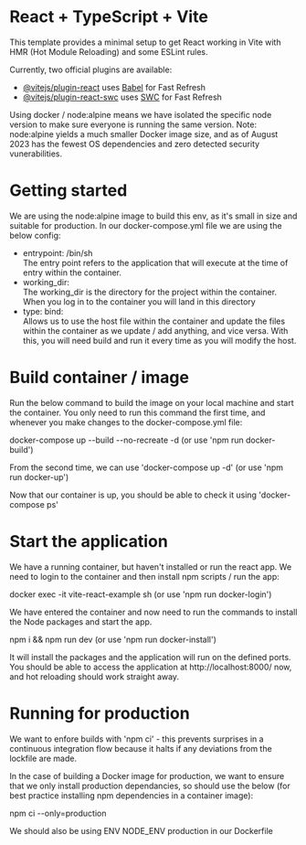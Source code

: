 # React + TypeScript + Vite

This template provides a minimal setup to get React working in Vite with HMR (Hot Module Reloading) and some ESLint rules.

Currently, two official plugins are available:

- [@vitejs/plugin-react](https://github.com/vitejs/vite-plugin-react/blob/main/packages/plugin-react/README.md) uses [Babel](https://babeljs.io/) for Fast Refresh
- [@vitejs/plugin-react-swc](https://github.com/vitejs/vite-plugin-react-swc) uses [SWC](https://swc.rs/) for Fast Refresh

Using docker / node:alpine means we have isolated the specific node version to make sure everyone is running the same version. Note: node:alpine yields a much smaller Docker image size, and as of August 2023 has the fewest OS dependencies and zero detected security vunerabilities.

# Getting started

We are using the node:alpine image to build this env, as it's small in size and suitable for production. In our docker-compose.yml file we are using the below config:

- entrypoint: /bin/sh  
  The entry point refers to the application that will execute at the time of entry within the container.
- working_dir:  
  The working_dir is the directory for the project within the container. When you log in to the container you will land in this directory
- type: bind:  
  Allows us to use the host file within the container and update the files within the container as we update / add anything, and vice versa. With this, you will need build and run it every time as you will modify the host.

# Build container / image

Run the below command to build the image on your local machine and start the container. You only need to run this command the first time, and whenever you make changes to the docker-compose.yml file:

docker-compose up --build --no-recreate -d (or use 'npm run docker-build')

From the second time, we can use 'docker-compose up -d' (or use 'npm run docker-up')

Now that our container is up, you should be able to check it using 'docker-compose ps'

# Start the application

We have a running container, but haven't installed or run the react app. We need to login to the container and then install npm scripts / run the app:

docker exec -it vite-react-example sh (or use 'npm run docker-login')

We have entered the container and now need to run the commands to install the Node packages and start the app.

npm i && npm run dev (or use 'npm run docker-install')

It will install the packages and the application will run on the defined ports. You should be able to access the application at http://localhost:8000/ now, and hot reloading should work straight away.

# Running for production

We want to enfore builds with 'npm ci' - this prevents surprises in a continuous integration flow because it halts if any deviations from the lockfile are made.

In the case of building a Docker image for production, we want to ensure that we only install production dependancies, so should use the below (for best practice installing npm dependencies in a container image):

npm ci --only=production

We should also be using ENV NODE_ENV production in our Dockerfile
